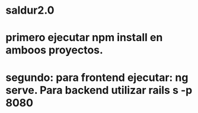 # saldur2.0
# primero ejecutar npm install en amboos proyectos.
# segundo: para frontend ejecutar: ng serve. Para backend utilizar rails s -p 8080
